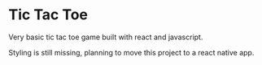 # Tic Tac Toe

Very basic tic tac toe game built with react and javascript. 

Styling is still missing, planning to move this project to a react native app. 
